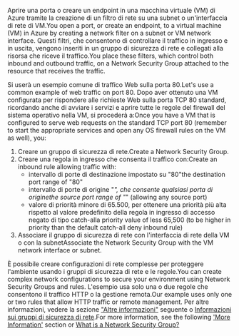 <span data-ttu-id="57742-101">Aprire una porta o creare un endpoint in una macchina virtuale (VM) di Azure tramite la creazione di un filtro di rete su una subnet o un'interfaccia di rete di VM.</span><span class="sxs-lookup"><span data-stu-id="57742-101">You open a port, or create an endpoint, to a virtual machine (VM) in Azure by creating a network filter on a subnet or VM network interface.</span></span> <span data-ttu-id="57742-102">Questi filtri, che consentono di controllare il traffico in ingresso e in uscita, vengono inseriti in un gruppo di sicurezza di rete e collegati alla risorsa che riceve il traffico.</span><span class="sxs-lookup"><span data-stu-id="57742-102">You place these filters, which control both inbound and outbound traffic, on a Network Security Group attached to the resource that receives the traffic.</span></span>

<span data-ttu-id="57742-103">Si userà un esempio comune di traffico Web sulla porta 80.</span><span class="sxs-lookup"><span data-stu-id="57742-103">Let's use a common example of web traffic on port 80.</span></span> <span data-ttu-id="57742-104">Dopo aver ottenuto una VM configurata per rispondere alle richieste Web sulla porta TCP 80 standard, ricordando anche di avviare i servizi e aprire tutte le regole del firewall del sistema operativo nella VM, si procederà a:</span><span class="sxs-lookup"><span data-stu-id="57742-104">Once you have a VM that is configured to serve web requests on the standard TCP port 80 (remember to start the appropriate services and open any OS firewall rules on the VM as well), you:</span></span>

1. <span data-ttu-id="57742-105">Creare un gruppo di sicurezza di rete.</span><span class="sxs-lookup"><span data-stu-id="57742-105">Create a Network Security Group.</span></span>
2. <span data-ttu-id="57742-106">Creare una regola in ingresso che consenta il traffico con:</span><span class="sxs-lookup"><span data-stu-id="57742-106">Create an inbound rule allowing traffic with:</span></span>
   * <span data-ttu-id="57742-107">intervallo di porte di destinazione impostato su "80"</span><span class="sxs-lookup"><span data-stu-id="57742-107">the destination port range of "80"</span></span>
   * <span data-ttu-id="57742-108">intervallo di porte di origine "*", che consente qualsiasi porta di origine</span><span class="sxs-lookup"><span data-stu-id="57742-108">the source port range of "*" (allowing any source port)</span></span>
   * <span data-ttu-id="57742-109">valore di priorità minore di 65.500, per ottenere una priorità più alta rispetto al valore predefinito della regola in ingresso di accesso negato di tipo catch-all</span><span class="sxs-lookup"><span data-stu-id="57742-109">a priority value of less 65,500 (to be higher in priority than the default catch-all deny inbound rule)</span></span>
3. <span data-ttu-id="57742-110">Associare il gruppo di sicurezza di rete con l'interfaccia di rete della VM o con la subnet</span><span class="sxs-lookup"><span data-stu-id="57742-110">Associate the Network Security Group with the VM network interface or subnet.</span></span>

<span data-ttu-id="57742-111">È possibile creare configurazioni di rete complesse per proteggere l'ambiente usando i gruppi di sicurezza di rete e le regole.</span><span class="sxs-lookup"><span data-stu-id="57742-111">You can create complex network configurations to secure your environment using Network Security Groups and rules.</span></span> <span data-ttu-id="57742-112">L'esempio usa solo una o due regole che consentono il traffico HTTP o la gestione remota.</span><span class="sxs-lookup"><span data-stu-id="57742-112">Our example uses only one or two rules that allow HTTP traffic or remote management.</span></span> <span data-ttu-id="57742-113">Per altre informazioni, vedere la sezione ["Altre informazioni"](#more-information-on-network-security-groups) seguente o [Informazioni sui gruppi di sicurezza di rete](../articles/virtual-network/virtual-networks-nsg.md).</span><span class="sxs-lookup"><span data-stu-id="57742-113">For more information, see the following ['More Information'](#more-information-on-network-security-groups) section or [What is a Network Security Group?](../articles/virtual-network/virtual-networks-nsg.md)</span></span>

